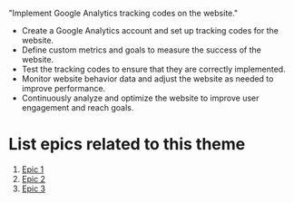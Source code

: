 "Implement Google Analytics tracking codes on the website."

* Create a Google Analytics account and set up tracking codes for the website.
* Define custom metrics and goals to measure the success of the website.
* Test the tracking codes to ensure that they are correctly implemented.
* Monitor website behavior data and adjust the website as needed to improve performance.
* Continuously analyze and optimize the website to improve user engagement and reach goals.


# List epics related to this theme
1. [Epic 1](epics/analytics.md)
2. [Epic 2](epics/develop.md)
3. [Epic 3](epics/privacy.md)
